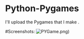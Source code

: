 # Python-Pygames
I'll upload the Pygames that I make .

#Screenshots:
![PYGame](Screenshot/PyGame01).png)

